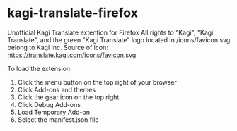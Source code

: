 # kagi-translate-firefox
Unofficial Kagi Translate extention for Firefox
All rights to "Kagi", "Kagi Translate", and the green "Kagi Translate" logo located in /icons/favicon.svg belong to Kagi Inc.
Source of icon: https://translate.kagi.com/icons/favicon.svg

To load the extension:
1. Click the menu button on the top right of your browser
2. Click Add-ons and themes
3. Click the gear icon on the top right
4. Click Debug Add-ons
5. Load Temporary Add-on
6. Select the manifest.json file
